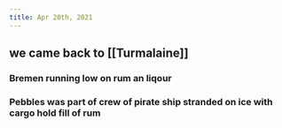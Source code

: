 ```yaml
---
title: Apr 20th, 2021
---
```


## we came back to [[Turmalaine]]
### Bremen running low on rum an liqour
### Pebbles was part of crew of pirate ship stranded on ice with cargo hold fill of rum
